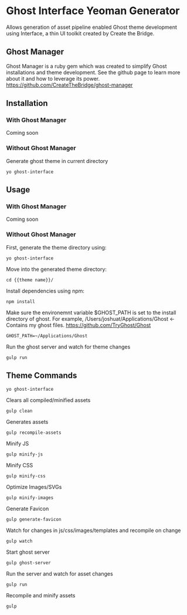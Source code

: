# Ghost Interface Yeoman Generator

Allows generation of asset pipeline enabled Ghost theme development using Interface, a thin UI toolkit created by Create the Bridge.

## Ghost Manager

Ghost Manager is a ruby gem which was created to simplify Ghost installations and theme development. See the github page to learn more about it and how to leverage its power. https://github.com/CreateTheBridge/ghost-manager

## Installation

### With Ghost Manager

Coming soon

### Without Ghost Manager

Generate ghost theme in current directory
```
yo ghost-interface
```

## Usage

### With Ghost Manager

Coming soon

### Without Ghost Manager

First, generate the theme directory using:
```
yo ghost-interface
```

Move into the generated theme directory:
```
cd {{theme name}}/
```

Install dependencies using npm:
```
npm install
```

Make sure the environemnt variable $GHOST_PATH is set to the install directory of ghost.
For example, /Users/joshuat/Applications/Ghost <- Contains my ghost files. https://github.com/TryGhost/Ghost
```
GHOST_PATH=~/Applications/Ghost
```

Run the ghost server and watch for theme changes
```
gulp run
```

## Theme Commands

```
yo ghost-interface
```

Clears all compiled/minified assets
```
gulp clean
```

Generates assets
```
gulp recompile-assets
```

Minify JS
```
gulp minify-js
```

Minify CSS
```
gulp minify-css
```

Optimize Images/SVGs
```
gulp minify-images
```

Generate Favicon
```
gulp generate-favicon
```

Watch for changes in js/css/images/templates and recompile on change
```
gulp watch
```

Start ghost server
```
gulp ghost-server
```

Run the server and watch for asset changes
```
gulp run
```

Recompile and minify assets
```
gulp
```
